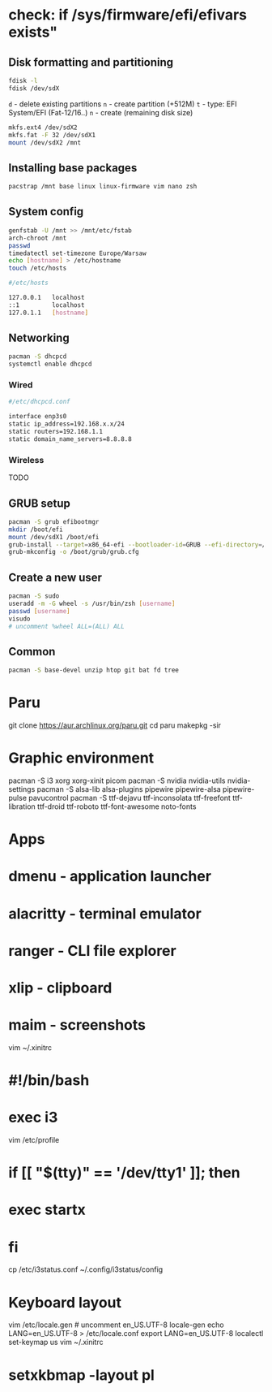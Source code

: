# check: if /sys/firmware/efi/efivars exists"

## Disk formatting and partitioning
```sh
fdisk -l
fdisk /dev/sdX
```
`d` - delete existing partitions
`n` - create partition (+512M)
`t` - type: EFI System/EFI (Fat-12/16..)
`n` - create (remaining disk size)
```sh
mkfs.ext4 /dev/sdX2
mkfs.fat -F 32 /dev/sdX1
mount /dev/sdX2 /mnt
```

## Installing base packages
```sh
pacstrap /mnt base linux linux-firmware vim nano zsh
```

## System config
```sh
genfstab -U /mnt >> /mnt/etc/fstab
arch-chroot /mnt
passwd
timedatectl set-timezone Europe/Warsaw
echo [hostname] > /etc/hostname
touch /etc/hosts
```
```sh
#/etc/hosts

127.0.0.1	localhost
::1			localhost
127.0.1.1	[hostname]
```

## Networking
```sh
pacman -S dhcpcd
systemctl enable dhcpcd
```
### Wired
```sh
#/etc/dhcpcd.conf

interface enp3s0
static ip_address=192.168.x.x/24
static routers=192.168.1.1
static domain_name_servers=8.8.8.8
```
### Wireless
TODO

## GRUB setup
```sh
pacman -S grub efibootmgr
mkdir /boot/efi
mount /dev/sdX1 /boot/efi
grub-install --target=x86_64-efi --bootloader-id=GRUB --efi-directory=/boot/efi
grub-mkconfig -o /boot/grub/grub.cfg
```

## Create a new user 
```sh
pacman -S sudo
useradd -m -G wheel -s /usr/bin/zsh [username]
passwd [username]
visudo
# uncomment %wheel ALL=(ALL) ALL
```

## Common
```sh
pacman -S base-devel unzip htop git bat fd tree
```

# Paru
git clone https://aur.archlinux.org/paru.git
cd paru
makepkg -sir

# Graphic environment
pacman -S i3 xorg xorg-xinit picom
pacman -S nvidia nvidia-utils nvidia-settings
pacman -S alsa-lib alsa-plugins pipewire pipewire-alsa pipewire-pulse pavucontrol
pacman -S ttf-dejavu ttf-inconsolata ttf-freefont ttf-libration ttf-droid ttf-roboto ttf-font-awesome noto-fonts

# Apps 
# dmenu     - application launcher
# alacritty - terminal emulator
# ranger    - CLI file explorer
# xlip      - clipboard
# maim      - screenshots

vim ~/.xinitrc
# #!/bin/bash
# exec i3
vim /etc/profile
# if [[ "$(tty)" == '/dev/tty1' ]]; then
#     exec startx
# fi
cp /etc/i3status.conf ~/.config/i3status/config

# Keyboard layout
vim /etc/locale.gen # uncomment en_US.UTF-8
locale-gen
echo LANG=en_US.UTF-8 > /etc/locale.conf
export LANG=en_US.UTF-8
localectl set-keymap us
vim ~/.xinitrc
# setxkbmap -layout pl
